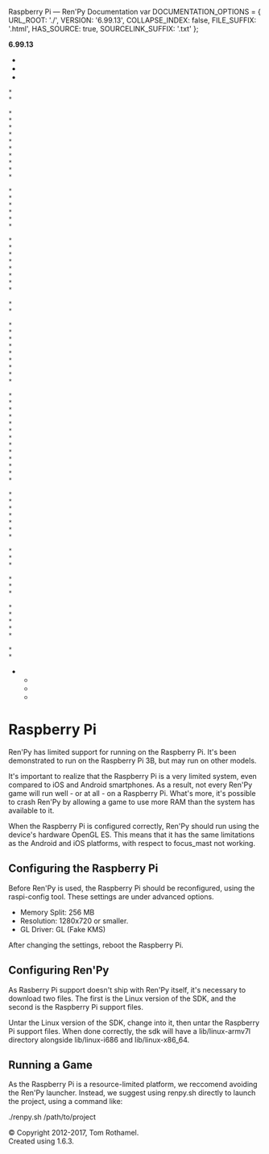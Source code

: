  Raspberry Pi — Ren'Py Documentation      var DOCUMENTATION\_OPTIONS = { URL\_ROOT: './', VERSION: '6.99.13', COLLAPSE\_INDEX: false, FILE\_SUFFIX: '.html', HAS\_SOURCE: true, SOURCELINK\_SUFFIX: '.txt' };      

 **6.99.13**

*   
*   
*   
    
    *   
    *   
    
    *   
    *   
    *   
    *   
    *   
    *   
    *   
    *   
    *   
    *   
    
    *   
    *   
    *   
    *   
    *   
    *   
    
    *   
    *   
    *   
    *   
    *   
    *   
    *   
    *   
    
    *   
    *   
    
    *   
    *   
    *   
    *   
    *   
    *   
    *   
    *   
    *   
    
    *   
    *   
    *   
    *   
    *   
    *   
    *   
    *   
    *   
    *   
    *   
    *   
    *   
    
    *   
    *   
    *   
    *   
    *   
    *   
    *   
    
    *   
    *   
    *   
    
    *   
    *   
    *   
    
    *   
    *   
    *   
    *   
    *   
    
    *   
    *   
    

 

*   
    *   
    *   
    *   

# Raspberry Pi 

Ren'Py has limited support for running on the Raspberry Pi. It's been demonstrated to run on the Raspberry Pi 3B, but may run on other models.

It's important to realize that the Raspberry Pi is a very limited system, even compared to iOS and Android smartphones. As a result, not every Ren'Py game will run well - or at all - on a Raspberry Pi. What's more, it's possible to crash Ren'Py by allowing a game to use more RAM than the system has available to it.

When the Raspberry Pi is configured correctly, Ren'Py should run using the device's hardware OpenGL ES. This means that it has the same limitations as the Android and iOS platforms, with respect to focus\_mast not working.

## Configuring the Raspberry Pi 

Before Ren'Py is used, the Raspberry Pi should be reconfigured, using the raspi-config tool. These settings are under advanced options.

*   Memory Split: 256 MB
*   Resolution: 1280x720 or smaller.
*   GL Driver: GL (Fake KMS)

After changing the settings, reboot the Raspberry Pi.

## Configuring Ren'Py 

As Rasberry Pi support doesn't ship with Ren'Py itself, it's necessary to download two files. The first is the Linux version of the SDK, and the second is the Raspberry Pi support files.

Untar the Linux version of the SDK, change into it, then untar the Raspberry Pi support files. When done correctly, the sdk will have a lib/linux-armv7l directory alongside lib/linux-i686 and lib/linux-x86\_64.

## Running a Game 

As the Raspberry Pi is a resource-limited platform, we reccomend avoiding the Ren'Py launcher. Instead, we suggest using renpy.sh directly to launch the project, using a command like:

./renpy.sh /path/to/project

© Copyright 2012-2017, Tom Rothamel.  
Created using  1.6.3.